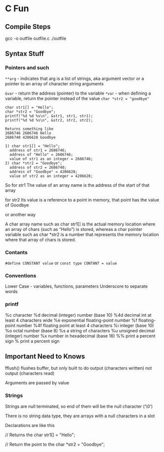 # C Fun

## Compile Steps

gcc -o outfile outfile.c
./outfile

## Syntax Stuff

### Pointers and such

`**arg` - indicates that arg is a list of strings, aka argument vector or a pointer to an array of character string arguments

`&var` - return the address (pointer) to the variable
`*var` - when defining a variable, return the pointer instead of the value
`char *str2 = "goodbye"`

```
char str1[] = "Hello";
char *str2 = "Goodbye";
printf("%d %d %s\n", &str1, str1, str1);
printf("%d %d %s\n", &str2, str2, str2);

Returns something like
2686746 2686746 Hello
2686740 4206628 Goodbye

1) char str1[] = "Hello";
  address of str1 = 2686746;
  address of "Hello" = 2686746;
  value of str1 as an integer = 2686746;
2) char *str2 = "Goodbye";
  address of str2 = 2686740;
  address of "Goodbye" = 4206628;
  value of str2 as an integer = 4206628;

```

So for str1
The value of an array name is the address of the start of that array

for str2
Its value is a reference to a point in memory, that point has the value of Goodbye

or another way

A char array name such as char str1[] is the actual memory
location where an array of chars (such as “Hello”) is stored, whereas a
char pointer variable such as char *str2 is a number that represents the
memory location where that array of chars is stored. 

### Contants

`#define CONSTANT value`
or
`const type CONTANT = value`

### Conventions

Lower Case - variables, functions, parameters
Underscore to separate words


### printf

%c	character
%d	decimal (integer) number (base 10)
%4d decimal int at least 4 characters wide
%e	exponential floating-point number
%f	floating-point number
%4f floating point at least 4 characters
%i	integer (base 10)
%o	octal number (base 8)
%s	a string of characters
%u	unsigned decimal (integer) number
%x	number in hexadecimal (base 16)
%%	print a percent sign
\%	print a percent sign


## Important Need to Knows

fflush() flushes buffer, but only built to do output (characters written) not output (characters read)

Arguments are passed by value

### Strings

Strings are null terminated, so end of them will be the null character  (‘\0’) 

There is no string data type, they are arrays with a null characters in a slot

Declarations are like this

// Returns the 
char str1[] = "Hello";

// Return the point to the 
char *str2 = "Goodbye";




